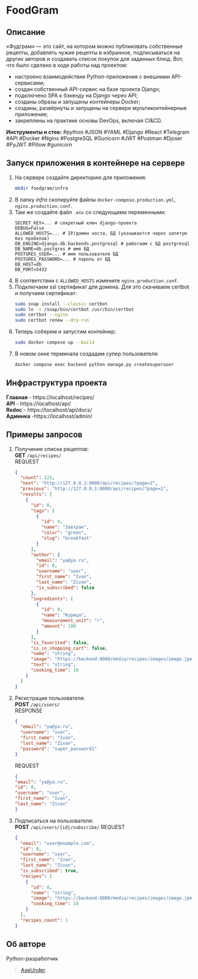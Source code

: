 # FoodGram

## Описание
«Фудграм» — это сайт, на котором можно публиковать собственные рецепты, добавлять чужие рецепты в избранное, подписываться на других авторов и создавать список покупок для заданных блюд.
Вот, что было сделано в ходе работы над проектом:
- настроено взаимодействие Python-приложения с внешними API-сервисами;
- создан собственный API-сервис на базе проекта Django;
- подключено SPA к бэкенду на Django через API;
- созданы образы и запущены контейнеры Docker;
- созданы, развёрнуты и запущены на сервере мультиконтейнерные приложения;
- закреплены на практике основы DevOps, включая CI&CD.

**Инструменты и стек:** #python #JSON #YAML #Django #React #Telegram #API #Docker #Nginx #PostgreSQL #Gunicorn #JWT #Postman #Djoser #PyJWT #Pillow #gunicorn

## Запуск приложения в контейнере на сервере
1. На сервере создайте директорию для приложения:
    ```bash
    mkdir foodgram/infra
    ```
2. В папку _infra_ скопируйте файлы `docker-compose.production.yml`, `nginx.production.conf`.
3. Там же создайте файл `.env` со следующими переменными:
   ```
   SECRET_KEY=... # секретный ключ django-проекта
   DEBUG=False
   ALLOWED_HOSTS=... # IP/домен хоста, БД (указывается через запятую без пробелов)
   DB_ENGINE=django.db.backends.postgresql # работаем с БД postgresql
   DB_NAME=db.postgres # имя БД
   POSTGRES_USER=... # имя пользователя БД
   POSTGRES_PASSWORD=... # пароль от БД
   DB_HOST=db
   DB_PORT=5432
   ```
4. В соответствии с `ALLOWED_HOSTS` измените `nginx.production.conf`.
5. Подключаем ssl сертификат для домена. Для это скачиваем certbot и получаем сертификат:
   ```bash
   sudo snap install --classic certbot
   sudo ln -s /snap/bin/certbot /usr/bin/certbot
   sudo certbot --nginx
   sudo certbot renew --dry-run
   ```
6. Теперь соберем и запустим контейнер:
   ```bash
   sudo docker compose up --build
   ```
7. В новом окне терминала создадим супер пользователя:
   ```bash
   docker compose exec backend python manage.py createsuperuser
   ```

## Инфраструктура проекта
**Главная** - https://localhost/recipes/ \
**API** - https://localhost/api/ \
**Redoc** - https://localhost/api/docs/ \
**Админка** -https://localhost/admin/

## Примеры запросов
1. Получение списка рецептов: \
   **GET** `/api/recipes/` \
   REQUEST
   ```json
   {
     "count": 123,
     "next": "http://127.0.0.1:8000/api/recipes/?page=2",
     "previous": "http://127.0.0.1:8000/api/recipes/?page=1",
     "results": [
       {
         "id": 0,
         "tags": [
           {
             "id": 0,
             "name": "Завтрак",
             "color": "green",
             "slug": "breakfast"
           }
         ],
         "author": {
           "email": "ya@ya.ru",
           "id": 0,
           "username": "user",
           "first_name": "Ivan",
           "last_name": "Zivan",
           "is_subscribed": false
         },
         "ingredients": [
           {
             "id": 0,
             "name": "Курица",
             "measurement_unit": "г",
             "amount": 100
           }
         ],
         "is_favorited": false,
         "is_in_shopping_cart": false,
         "name": "string",
         "image": "https://backend:8080/media/recipes/images/image.jpeg",
         "text": "string",
         "cooking_time": 10
       }
     ]
   }
   ```
2. Регистрация пользователя: \
   **POST** `/api/users/` \
   RESPONSE
   ```json
   {
     "email": "ya@ya.ru",
     "username": "user",
     "first_name": "Ivan",
     "last_name": "Zivan",
     "password": "super_password1"
   }
   ```
   REQUEST
   ```json
   {
   "email": "ya@ya.ru",
   "id": 0,
   "username": "user",
   "first_name": "Ivan",
   "last_name": "Zivan"
   }
   ```
3. Подписаться на пользователя: \
   **POST** `/api/users/{id}/subscribe/`
   REQUEST
   ```json
   {
     "email": "user@example.com",
     "id": 0,
     "username": "user",
     "first_name": "Ivan",
     "last_name": "Zivan",
     "is_subscribed": true,
     "recipes": [
       {
         "id": 0,
         "name": "string",
         "image": "https://backend:8080/media/recipes/images/image.jpeg",
         "cooking_time": 10
       }
     ],
     "recipes_count": 1
   }
   ```
## Об авторе
Python-разработчик
>[AxeUnder](https://github.com/AxeUnder).
